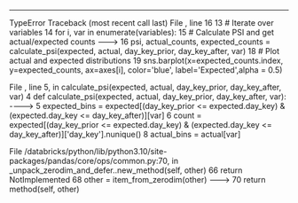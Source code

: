 ---------------------------------------------------------------------------
TypeError                                 Traceback (most recent call last)
File <command-3429633109745043>, line 16
     13 # Iterate over variables
     14 for i, var in enumerate(variables):
     15     # Calculate PSI and get actual/expected counts
---> 16     psi, actual_counts, expected_counts = calculate_psi(expected, actual, day_key_prior, day_key_after, var)
     18     # Plot actual and expected distributions
     19     sns.barplot(x=expected_counts.index, y=expected_counts, ax=axes[i], color='blue', label='Expected',alpha = 0.5)

File <command-3429633109745036>, line 5, in calculate_psi(expected, actual, day_key_prior, day_key_after, var)
      4 def calculate_psi(expected, actual, day_key_prior, day_key_after, var):
----> 5     expected_bins = expected[(day_key_prior <= expected.day_key) & (expected.day_key <= day_key_after)][var]
      6     count = expected[(day_key_prior <= expected.day_key) & (expected.day_key <= day_key_after)]['day_key'].nunique()
      8     actual_bins = actual[var]

File /databricks/python/lib/python3.10/site-packages/pandas/core/ops/common.py:70, in _unpack_zerodim_and_defer.<locals>.new_method(self, other)
     66             return NotImplemented
     68 other = item_from_zerodim(other)
---> 70 return method(self, other)

